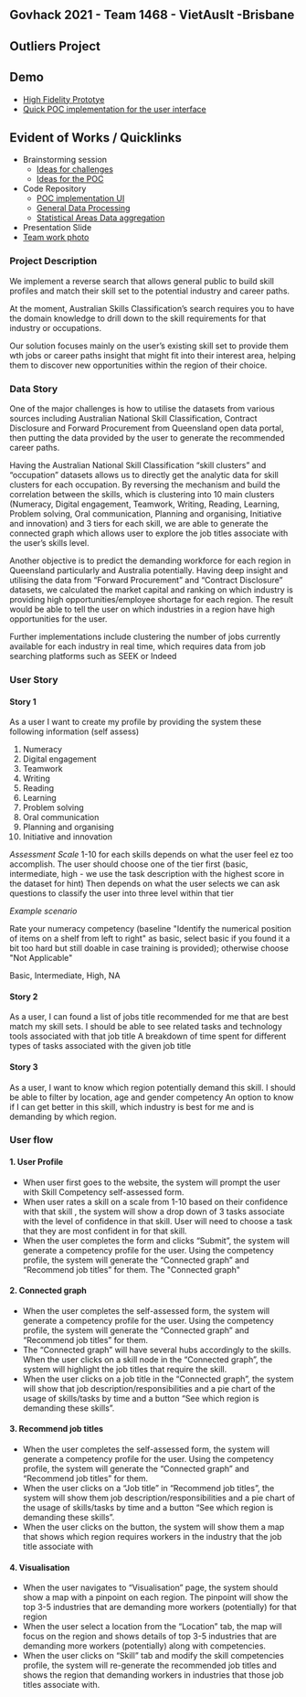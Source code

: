 
## Govhack 2021 - Team 1468 - VietAusIt -Brisbane
## Outliers Project

## Demo
* [High Fidelity Prototye](https://www.figma.com/file/QXa9VS0JQmNDGXRDEcsvhX/GovhackBrisbane?node-id=0%3A1)
* [Quick POC implementation for the user interface](https://govhack.vercel.app)

## Evident of Works / Quicklinks
* Brainstorming session
  - [Ideas for challenges](https://miro.com/app/board/o9J_l3KV1eE=/)
  - [Ideas for the POC](https://miro.com/app/board/o9J_l1NG-mw=/)
* Code Repository
  - [POC implementation UI](https://github.com/dohaicuong/govhack)
  - [General Data Processing](https://github.com/rodonguyen/vait-govhack-data)
  - [Statistical Areas Data aggregation](https://github.com/punkupoz/data-wrangle-govhack)
* Presentation Slide
* [Team work photo](https://drive.google.com/drive/folders/1arkY6Qp8fznHLuC_mPsPX0mTOmr2r4Se?usp=sharing)

### Project Description
We implement a reverse search that allows general public to build skill profiles and match their skill set to the potential industry and career paths.

At the moment, Australian Skills Classification’s search requires you to have the domain knowledge to drill down to the skill requirements for that industry or occupations.

Our solution focuses mainly on the user’s existing skill set to provide them wth jobs or career paths insight that might fit into their interest area, helping them to discover new opportunities within the region of their choice.

### Data Story
One of the major challenges is how to utilise the datasets from various sources including Australian National Skill Classification, Contract Disclosure and Forward Procurement from Queensland open data portal, then putting the data provided by the user to generate the recommended career paths.

Having the Australian National Skill Classification “skill clusters” and “occupation” datasets allows us to directly get the analytic data for skill clusters for each occupation. By reversing the mechanism and build the correlation between the skills, which is clustering into 10 main clusters (Numeracy, Digital engagement, Teamwork, Writing, Reading, Learning, Problem solving, Oral communication, Planning and organising, Initiative and innovation) and 3 tiers for each skill, we are able to generate the connected graph which allows user to explore the job titles associate with the user’s skills level.

Another objective is to predict the demanding workforce for each region in Queensland particularly and Australia potentially. Having deep insight and utilising the data from “Forward Procurement” and “Contract Disclosure” datasets, we calculated the market capital and ranking on which industry is providing high opportunities/employee shortage for each region. The result would be able to tell the user on which industries in a region have high opportunities for the user.

Further implementations include clustering the number of jobs currently available for each industry in real time, which requires data from job searching platforms such as SEEK or Indeed

### User Story
#### Story 1
As a user I want to create my profile by providing the system these following information (self assess)

1. Numeracy
2. Digital engagement
3. Teamwork
4. Writing
5. Reading
6. Learning
7. Problem solving
8. Oral communication
9. Planning and organising
10. Initiative and innovation

*Assessment Scale*
1-10 for each skills depends on what the user feel ez too accomplish.
The user should choose one of the tier first (basic, intermediate, high - we use the task description with the highest score in the dataset for hint)
Then depends on what the user selects we can ask questions to classify the user into three level within that tier

*Example scenario*

Rate your numeracy competency (baseline "Identify the numerical position of items on a shelf from left to right" as basic, select basic if you found it a bit too hard but still doable in case training is provided); otherwise choose "Not Applicable"

Basic, Intermediate, High, NA

#### Story 2
As a user, I can found a list of jobs title recommended for me that are best match my skill sets.
I should be able to see related tasks and technology tools associated with that job title
A breakdown of time spent for different types of tasks associated with the given job title

#### Story 3
As a user, I want to know which region potentially demand this skill.
I should be able to filter by location, age and gender competency
An option to know if I can get better in this skill, which industry is best for me and is demanding by which region.

### User flow
#### 1. User Profile
* When user first goes to the website, the system will prompt the user with Skill Competency self-assessed form.
* When user rates a skill on a scale from 1-10 based on their confidence with that skill , the system will show a drop down of 3 tasks associate with the level of confidence in that skill. User will need to choose a task that they are most confident in for that skill.
* When the user completes the form and clicks “Submit”, the system will generate a competency profile for the user. Using the competency profile, the system will generate the “Connected graph” and “Recommend job titles” for them. The "Connected graph"

#### 2. Connected graph
* When the user completes the self-assessed form, the system will generate a competency profile for the user. Using the competency profile, the system will generate the “Connected graph” and “Recommend job titles” for them.
* The “Connected graph” will have several hubs accordingly to the skills. When the user clicks on a skill node in the “Connected graph”, the system will highlight the job titles that require the skill.
* When the user clicks on a job title in the “Connected graph”, the system will show that job description/responsibilities and a pie chart of the usage of skills/tasks by time and a button “See which region is demanding these skills”.

#### 3. Recommend job titles
* When the user completes the self-assessed form, the system will generate a competency profile for the user. Using the competency profile, the system will generate the “Connected graph” and “Recommend job titles” for them.
* When the user clicks on a “Job title” in “Recommend job titles”, the system will show them job description/responsibilities and a pie chart of the usage of skills/tasks by time and a button “See which region is demanding these skills”.
* When the user clicks on the button, the system will show them a map that shows which region requires workers in the industry that the job title associate with

#### 4. Visualisation
* When the user navigates to “Visualisation” page, the system should show a map with a pinpoint on each region. The pinpoint will show the top 3-5 industries that are demanding more workers (potentially) for that region
* When the user select a location from the “Location” tab, the map will focus on the region and shows details of top 3-5 industries that are demanding more workers (potentially) along with competencies.
* When the user clicks on “Skill” tab and modify the skill competencies profile, the system will re-generate the recommended job titles and shows the region that demanding workers in industries that those job titles associate with.


